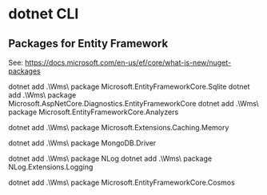 # dotnet CLI

## Packages for Entity Framework 

See: https://docs.microsoft.com/en-us/ef/core/what-is-new/nuget-packages

dotnet add .\Wms\ package Microsoft.EntityFrameworkCore.Sqlite
dotnet add .\Wms\ package Microsoft.AspNetCore.Diagnostics.EntityFrameworkCore
dotnet add .\Wms\ package Microsoft.EntityFrameworkCore.Analyzers

dotnet add .\Wms\ package Microsoft.Extensions.Caching.Memory

dotnet add .\Wms\ package MongoDB.Driver

dotnet add .\Wms\ package NLog
dotnet add .\Wms\ package NLog.Extensions.Logging

dotnet add .\Wms\ package Microsoft.EntityFrameworkCore.Cosmos